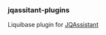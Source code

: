 ### jqassitant-plugins


Liquibase plugin for [JQAssistant](https://github.com/buschmais/jqassistant)
